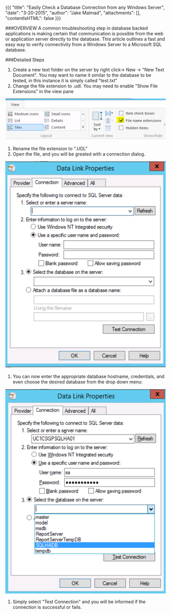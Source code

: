 {{{
  "title": "Easily Check a Database Connection from any Windows Server",
  "date": "3-20-2015",
  "author": "Jake Malmad",
  "attachments": [],
  "contentIsHTML": false
}}}

###OVERVIEW
A common troubleshooting step in database backed applications is making certain that communication is possible from the web or application server directly to the database. This article outlines a fast and easy way to verify connectivity from a Windows Server to a Microsoft SQL database.

###Detailed Steps
1. Create a new text folder on the server by right click-> New -> "New Text Document". You may want to name it similar to the database to be tested, in this instance it is simply called "test.txt"
1. Change the file extension to .udl. You may need to enable "Show File Extensions" in the view pane

![Show File Extensions](../images/easily-check-a-database-connection-from-a-windows-server-1.PNG)

1. Rename the file extension to ".UDL"
1. Open the file, and you will be greated with a connection dialog.

![Connection Dialog](../images/easily-check-a-database-connection-from-a-windows-server-2.PNG)

1. You can now enter the appropriate database hostname, credentials, and even choose the desired database from the drop down menu:

![Drop Down Menu](../images/easily-check-a-database-connection-from-a-windows-server-3.PNG)

1. Simply select "Test Connection" and you will be informed if the connection is successful or fails.
